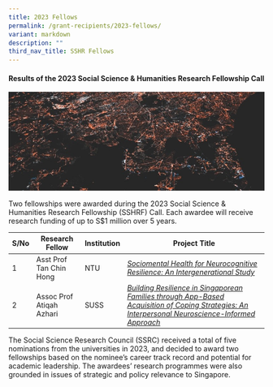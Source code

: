```yaml
---
title: 2023 Fellows
permalink: /grant-recipients/2023-fellows/
variant: markdown
description: ""
third_nav_title: SSHR Fellows
---
```

#### **Results of the 2023 Social Science & Humanities Research Fellowship Call**
![](/images/updates2cropped.jpg)

Two fellowships were awarded during the 2023 Social Science & Humanities Research Fellowship (SSHRF) Call. Each awardee will receive research funding of up to S$1 million over 5 years.

| S/No | Research Fellow | Institution |Project Title |
| -------- | -------- | -------- | -------- |
| 1 | Asst Prof Tan Chin Hong | NTU |*[Sociomental Health for Neurocognitive Resilience: An Intergenerational Study](https://www.ssrc.edu.sg/projects-awarded/research-fellowships/chinhong2023)*  |
| 2 |  Assoc Prof Atiqah Azhari | SUSS |*[Building Resilience in Singaporean Families through App-Based Acquisition of Coping Strategies: An Interpersonal Neuroscience-Informed Approach](https://www.ssrc.edu.sg/projects-awarded/research-fellowships/atiqah2023)*|

The Social Science Research Council (SSRC) received a total of five nominations from the universities in 2023, and decided to award two fellowships based on the nominee’s career track record and potential for academic leadership. The awardees’ research programmes were also grounded in issues of strategic and policy relevance to Singapore.
